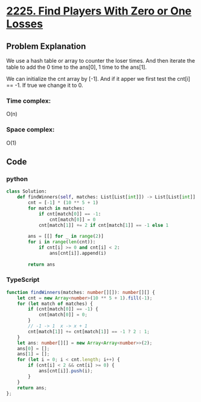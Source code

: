 # [2225. Find Players With Zero or One Losses](https://leetcode.cn/problems/find-players-with-zero-or-one-losses/description/?envType=daily-question&envId=2024-05-22)



## Problem Explanation
We use a hash table or array to counter the loser times. And then iterate the table to add the 0 time to the ans[0], 1 time to the ans[1].

We can initialize the cnt array by [-1]. And if it apper we first test the cnt[i] == -1. If true we change it to 0.
### Time complex:
O(n)

### Space complex:
O(1)
## Code

### python
```python
class Solution:
    def findWinners(self, matches: List[List[int]]) -> List[List[int]]:
        cnt = [-1] * (10 ** 5 + 1)
        for match in matches:
            if cnt[match[0]] == -1:
                cnt[match[0]] = 0
            cnt[match[1]] += 2 if cnt[match[1]] == -1 else 1
        
        ans = [[] for _ in range(2)]
        for i in range(len(cnt)):
            if cnt[i] >= 0 and cnt[i] < 2:
                ans[cnt[i]].append(i)
        
        return ans
```

### TypeScript
```TypeScript
function findWinners(matches: number[][]): number[][] {
    let cnt = new Array<number>(10 ** 5 + 1).fill(-1);
    for (let match of matches) {
        if (cnt[match[0]] == -1) {
            cnt[match[0]] = 0;
        }
        // -1 -> 1  x -> x + 1
        cnt[match[1]] += cnt[match[1]] == -1 ? 2 : 1;
    }
    let ans: number[][] = new Array<Array<number>>(2);
    ans[0] = [];
    ans[1] = [];
    for (let i = 0; i < cnt.length; i++) {
        if (cnt[i] < 2 && cnt[i] >= 0) {
            ans[cnt[i]].push(i);
        }
    }
    return ans;
};

```